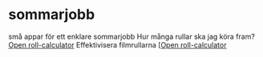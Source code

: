 # sommarjobb
små appar för ett enklare sommarjobb
Hur många rullar ska jag köra fram? [Open roll-calculator](https://halleballe.github.io/sommarjobb/roll-calculator)
Effektivisera filmrullarna [[Open roll-calculator](https://halleballe.github.io/sommarjobb/roll-calculator/rullkalkylatorn/rullkalkylator)
